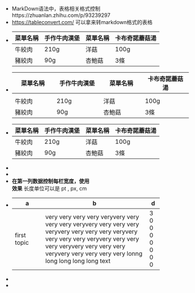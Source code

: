 - MarkDown语法中，表格相关格式控制https://zhuanlan.zhihu.com/p/93239297
- https://tableconvert.com/ 可以拿来转markdown格式的表格
- | **菜單名稱** | **手作牛肉漢堡** | **菜單名稱** | **卡布奇諾蘑菇湯** |
  |---|---|---|---|
  | 牛絞肉 | 210g | 洋菇 | 100g | 
  | 豬絞肉 | 90g | 杏鮑菇 | 3條 |
- | **菜單名稱** | **手作牛肉漢堡** | **菜單名稱** | **卡布奇諾蘑菇湯** |
  |---|---|---|---|
  |<img width=200/>|<img width=200/>|<img width=200/>|<img width=200/>|
  | 牛絞肉 | 210g | 洋菇 | 100g | 
  | 豬絞肉 | 90g | 杏鮑菇 | 3條 |
- | **菜單名稱** | **手作牛肉漢堡** | **菜單名稱** | **卡布奇諾蘑菇湯** |
  |---|---|---|---|
  | 牛絞肉 | 210g | 洋菇 | 100g | 
  | 豬絞肉 | 90g | 杏鮑菇 | 3條 |
-
-
- **在第一列数据控制每栏宽度，使用 <div style="width: 150pt">  </div>效果**
  长度单位可以是 pt , px, cm
- | a | b | d |
  |---|---|---|
  | <div style="width: 50pt">first topic </div>| <div style="width: 200pt">very very very very veryvery very very very veryvery very very very veryvery very very very veryvery very very very veryvery very very very veryvery very very very veryvery very very very very lonng long long long long text</div>| <div style="width: 15pt">30000000 </div>|
-
-